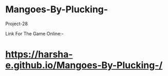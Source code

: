 # Mangoes-By-Plucking-
Project-28

Link For The Game Online:- 

# https://harsha-e.github.io/Mangoes-By-Plucking-/
